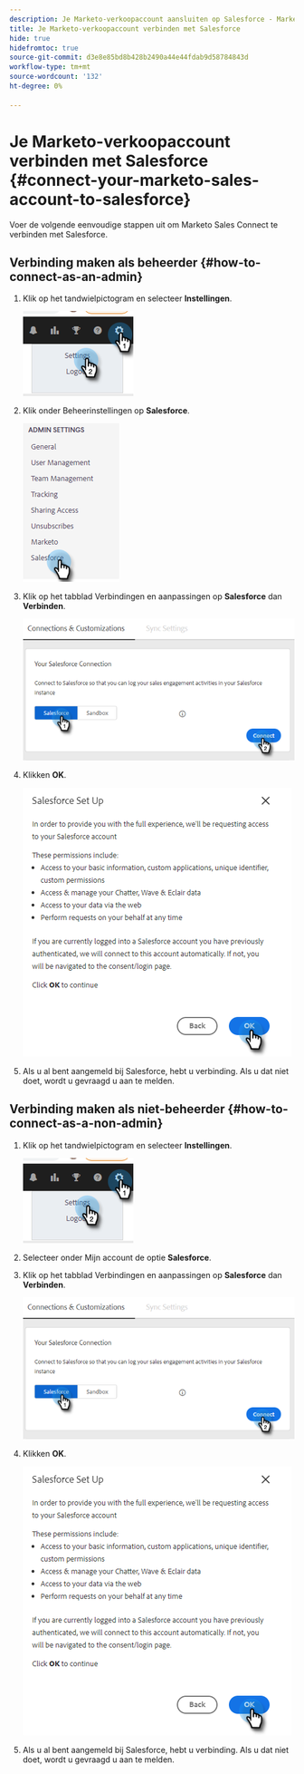 ```yaml
---
description: Je Marketo-verkoopaccount aansluiten op Salesforce - Marketo Docs - Productdocumentatie
title: Je Marketo-verkoopaccount verbinden met Salesforce
hide: true
hidefromtoc: true
source-git-commit: d3e8e85bd8b428b2490a44e44fdab9d58784843d
workflow-type: tm+mt
source-wordcount: '132'
ht-degree: 0%

---
```


# Je Marketo-verkoopaccount verbinden met Salesforce {#connect-your-marketo-sales-account-to-salesforce}

Voer de volgende eenvoudige stappen uit om Marketo Sales Connect te verbinden met Salesforce.

## Verbinding maken als beheerder {#how-to-connect-as-an-admin}

1. Klik op het tandwielpictogram en selecteer **Instellingen**.

   ![](assets/connect-your-marketo-sales-account-to-salesforce-1.png)

1. Klik onder Beheerinstellingen op **Salesforce**.

   ![](assets/connect-your-marketo-sales-account-to-salesforce-2.png)

1. Klik op het tabblad Verbindingen en aanpassingen op **Salesforce** dan **Verbinden**.

   ![](assets/connect-your-marketo-sales-account-to-salesforce-3.png)

1. Klikken **OK**.

   ![](assets/connect-your-marketo-sales-account-to-salesforce-4.png)

1. Als u al bent aangemeld bij Salesforce, hebt u verbinding. Als u dat niet doet, wordt u gevraagd u aan te melden.

## Verbinding maken als niet-beheerder {#how-to-connect-as-a-non-admin}

1. Klik op het tandwielpictogram en selecteer **Instellingen**.

   ![](assets/connect-your-marketo-sales-account-to-salesforce-5.png)

1. Selecteer onder Mijn account de optie **Salesforce**.

1. Klik op het tabblad Verbindingen en aanpassingen op **Salesforce** dan **Verbinden**.

   ![](assets/connect-your-marketo-sales-account-to-salesforce-7.png)

1. Klikken **OK**.

   ![](assets/connect-your-marketo-sales-account-to-salesforce-8.png)

1. Als u al bent aangemeld bij Salesforce, hebt u verbinding. Als u dat niet doet, wordt u gevraagd u aan te melden.
